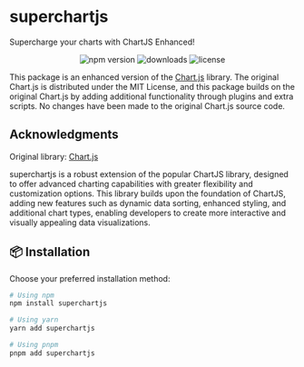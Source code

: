 # superchartjs
Supercharge your charts with ChartJS Enhanced!

<p align="center">
  <img src="https://img.shields.io/npm/v/selectbox-js" alt="npm version">
  <img src="https://img.shields.io/npm/dm/selectbox-js" alt="downloads">
  <img src="https://img.shields.io/github/license/yourusername/selectbox-js" alt="license">
</p>

This package is an enhanced version of the [Chart.js](https://github.com/chartjs/Chart.js) library. 
The original Chart.js is distributed under the MIT License, and this package builds on the original Chart.js by adding additional functionality through plugins and extra scripts. 
No changes have been made to the original Chart.js source code.


## Acknowledgments

Original library: [Chart.js](https://github.com/chartjs/Chart.js)

superchartjs is a robust extension of the popular ChartJS library, designed to offer advanced charting capabilities with greater flexibility and customization options. 
This library builds upon the foundation of ChartJS, adding new features such as dynamic data sorting, enhanced styling, and additional chart types, enabling developers to create more interactive and visually appealing data visualizations. 


## 📦 Installation

Choose your preferred installation method:

```bash
# Using npm
npm install superchartjs

# Using yarn
yarn add superchartjs

# Using pnpm
pnpm add superchartjs
```
